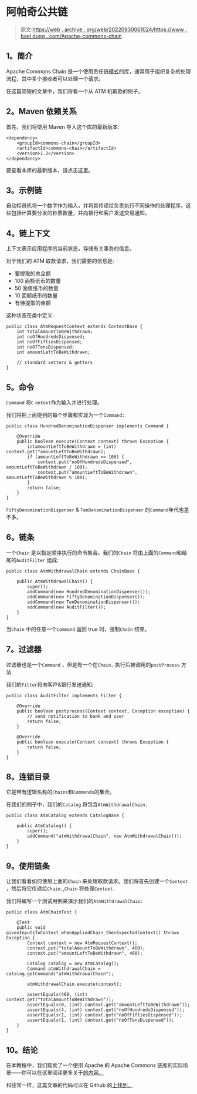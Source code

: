 # 阿帕奇公共链

> 原文:[https://web . archive . org/web/20220930061024/https://www . bael dung . com/Apache-commons-chain](https://web.archive.org/web/20220930061024/https://www.baeldung.com/apache-commons-chain)

## **1。简介**

Apache Commons Chain 是一个使用责任链[模式](https://web.archive.org/web/20221112032904/https://en.wikipedia.org/wiki/Chain-of-responsibility_pattern)的库，通常用于组织复杂的处理流程，其中多个接收者可以处理一个请求。

在这篇简短的文章中，我们将看一个从 ATM 机取款的例子。

## **2。Maven 依赖关系**

首先，我们将使用 Maven 导入这个库的最新版本:

```
<dependency>
    <groupId>commons-chain</groupId>
    <artifactId>commons-chain</artifactId>
    <version>1.2</version>
</dependency> 
```

要查看本库的最新版本，请点击这里。

## **3。示例链**

自动柜员机将一个数字作为输入，并将其传递给负责执行不同操作的处理程序。这些包括计算要分发的钞票数量，并向银行和客户发送交易通知。

## **4。链上下文**

上下文表示应用程序的当前状态，存储有关事务的信息。

对于我们的 ATM 取款请求，我们需要的信息是:

*   要提取的总金额
*   100 面额纸币的数量
*   50 面值纸币的数量
*   10 面额纸币的数量
*   有待提取的金额

这种状态在类中定义:

```
public class AtmRequestContext extends ContextBase {
    int totalAmountToBeWithdrawn;
    int noOfHundredsDispensed;
    int noOfFiftiesDispensed;
    int noOfTensDispensed;
    int amountLeftToBeWithdrawn;

    // standard setters & getters
}
```

## **5。命令**

`Command` 将`C` `ontext`作为输入并进行处理。

我们将把上面提到的每个步骤都实现为一个`Command:`

```
public class HundredDenominationDispenser implements Command {

    @Override
    public boolean execute(Context context) throws Exception {
        intamountLeftToBeWithdrawn = (int) context.get("amountLeftToBeWithdrawn);
        if (amountLeftToBeWithdrawn >= 100) {
            context.put("noOfHundredsDispensed", amountLeftToBeWithdrawn / 100);
            context.put("amountLeftToBeWithdrawn", amountLeftToBeWithdrawn % 100);
        }
        return false;
    }
} 
```

`FiftyDenominationDispenser` & `TenDenominationDispenser` 的`Command`年代也差不多。

## **6。链条**

一个`Chain` 是以指定顺序执行的命令集合。我们的`Chain` 将由上面的`Command`和结尾的`AuditFilter` 组成:

```
public class AtmWithdrawalChain extends ChainBase {

    public AtmWithdrawalChain() {
        super();
        addCommand(new HundredDenominationDispenser());
        addCommand(new FiftyDenominationDispenser());
        addCommand(new TenDenominationDispenser());
        addCommand(new AuditFilter());
    }
}
```

当`Chain` 中的任意一个`Command` 返回 true 时，强制`Chain` 结束。

## **7。过滤器**

过滤器也是一个`Command` ，但是有一个在`Chain.` 执行后被调用的`postProcess` 方法

我们的`Filter`将向客户&银行发送通知:

```
public class AuditFilter implements Filter {

    @Override
    public boolean postprocess(Context context, Exception exception) {
        // send notification to bank and user
        return false;
    }

    @Override
    public boolean execute(Context context) throws Exception {
        return false;
    }
}
```

## **8。连锁目录**

它是带有逻辑名称的`Chains`和`Commands`的集合。

在我们的例子中，我们的`Catalog` 将包含`AtmWithdrawalChain.`

```
public class AtmCatalog extends CatalogBase {

    public AtmCatalog() {
        super();
        addCommand("atmWithdrawalChain", new AtmWithdrawalChain());
    }
}
```

## **9。使用链条**

让我们看看如何使用上面的`Chain` 来处理取款请求。我们将首先创建一个`Context` ，然后将它传递给`Chain.`,`Chain` 将处理`Context.`

我们将编写一个测试用例来演示我们的`AtmWithdrawalChain:`

```
public class AtmChainTest {

    @Test
    public void givenInputsToContext_whenAppliedChain_thenExpectedContext() throws Exception {
        Context context = new AtmRequestContext();
        context.put("totalAmountToBeWithdrawn", 460);
        context.put("amountLeftToBeWithdrawn", 460);

        Catalog catalog = new AtmCatalog();
        Command atmWithdrawalChain = catalog.getCommand("atmWithdrawalChain");

        atmWithdrawalChain.execute(context);

        assertEquals(460, (int) context.get("totalAmountToBeWithdrawn"));
        assertEquals(0, (int) context.get("amountLeftToBeWithdrawn"));
        assertEquals(4, (int) context.get("noOfHundredsDispensed"));
        assertEquals(1, (int) context.get("noOfFiftiesDispensed"));
        assertEquals(1, (int) context.get("noOfTensDispensed"));
    }
}
```

## 10。结论

在本教程中，我们探索了一个使用 Apache 的 Apache Commons 链库的实际场景——你可以在这里阅读更多关于[的内容。](https://web.archive.org/web/20221112032904/https://commons.apache.org/proper/commons-chain/cookbook.html)

和往常一样，这篇文章的代码可以在 Github 的[上找到。](https://web.archive.org/web/20221112032904/https://github.com/eugenp/tutorials/tree/master/libraries-apache-commons)